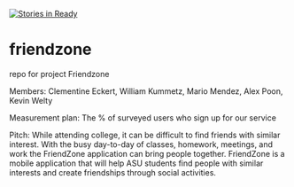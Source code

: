 [![Stories in Ready](https://badge.waffle.io/asu-cis-capstone/friendzone.png?label=ready&title=Ready)](https://waffle.io/asu-cis-capstone/friendzone)
# friendzone
repo for project Friendzone

Members:
Clementine Eckert,
William Kummetz,
Mario Mendez,
Alex Poon,
Kevin Welty

Measurement plan: The % of surveyed users who sign up for our service

Pitch:
While attending college, it can be difficult to find friends with similar interest. With the busy day-to-day of classes, homework, meetings, and work the FriendZone application can bring people together. FriendZone is a mobile application that will help ASU students find people with similar interests and create friendships through social activities. 
